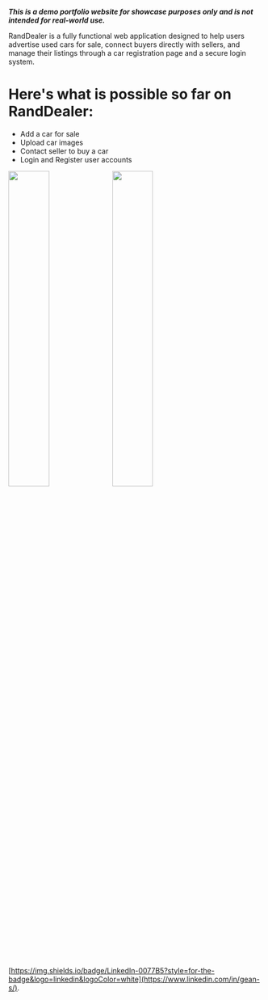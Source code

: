 ***This is a demo portfolio website for showcase purposes only and is not intended for real-world use.***

RandDealer is a fully functional web application designed to help users advertise used cars for sale, connect buyers directly with sellers, and manage their listings through a car registration page and a secure login system.

# Here's what is possible so far on RandDealer:
* Add a car for sale
* Upload car images
* Contact seller to buy a car
* Login and Register user accounts


<img src="https://github.com/user-attachments/assets/d478b456-4a7c-405b-98b8-6161cfd31255" width="40%">
<img src="https://github.com/user-attachments/assets/33431251-22aa-4c97-9270-5bd4313b975e" width="40%">



[https://img.shields.io/badge/LinkedIn-0077B5?style=for-the-badge&logo=linkedin&logoColor=white](https://www.linkedin.com/in/gean-s/).


